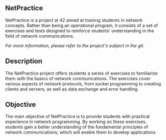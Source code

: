 ## NetPractice

NetPractice is a project at 42 aimed at training students in network concepts. Rather than being an operational program, it consists of a set of exercises and tests designed to reinforce students' understanding in the field of network communications.

*For more information, please refer to the project's subject in the git.*

## Description

The NetPractice project offers students a series of exercises to familiarize them with the basics of network communications. The exercises cover various aspects of network protocols, from socket programming to creating clients and servers, as well as data exchange and error handling.

## Objective

The main objective of NetPractice is to provide students with practical experience in network programming. By working on these exercises, students gain a better understanding of the fundamental principles of network communications, which will enable them to develop applications
